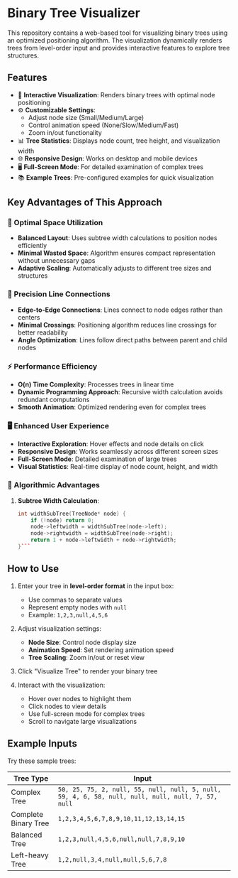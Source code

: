 # Binary Tree Visualizer

This repository contains a web-based tool for visualizing binary trees using an optimized positioning algorithm. The visualization dynamically renders trees from level-order input and provides interactive features to explore tree structures.

## Features

- 🎨 **Interactive Visualization**: Renders binary trees with optimal node positioning
- ⚙️ **Customizable Settings**:
  - Adjust node size (Small/Medium/Large)
  - Control animation speed (None/Slow/Medium/Fast)
  - Zoom in/out functionality
- 📊 **Tree Statistics**: Displays node count, tree height, and visualization width
- 🌐 **Responsive Design**: Works on desktop and mobile devices
- 🖥️ **Full-Screen Mode**: For detailed examination of complex trees
- 📚 **Example Trees**: Pre-configured examples for quick visualization

## Key Advantages of This Approach

### 🌳 Optimal Space Utilization
- **Balanced Layout**: Uses subtree width calculations to position nodes efficiently
- **Minimal Wasted Space**: Algorithm ensures compact representation without unnecessary gaps
- **Adaptive Scaling**: Automatically adjusts to different tree sizes and structures

### 🎯 Precision Line Connections
- **Edge-to-Edge Connections**: Lines connect to node edges rather than centers
- **Minimal Crossings**: Positioning algorithm reduces line crossings for better readability
- **Angle Optimization**: Lines follow direct paths between parent and child nodes

### ⚡ Performance Efficiency
- **O(n) Time Complexity**: Processes trees in linear time
- **Dynamic Programming Approach**: Recursive width calculation avoids redundant computations
- **Smooth Animation**: Optimized rendering even for complex trees

### 🖥️ Enhanced User Experience
- **Interactive Exploration**: Hover effects and node details on click
- **Responsive Design**: Works seamlessly across different screen sizes
- **Full-Screen Mode**: Detailed examination of large trees
- **Visual Statistics**: Real-time display of node count, height, and width

### 🔧 Algorithmic Advantages
1. **Subtree Width Calculation**:
   ```cpp
   int widthSubTree(TreeNode* node) {
       if (!node) return 0;
       node->leftwidth = widthSubTree(node->left);
       node->rightwidth = widthSubTree(node->right);
       return 1 + node->leftwidth + node->rightwidth;
   }```

## How to Use

1. Enter your tree in **level-order format** in the input box:
   - Use commas to separate values
   - Represent empty nodes with `null`
   - Example: `1,2,3,null,4,5,6`

2. Adjust visualization settings:
   - **Node Size**: Control node display size
   - **Animation Speed**: Set rendering animation speed
   - **Tree Scaling**: Zoom in/out or reset view

3. Click "Visualize Tree" to render your binary tree

4. Interact with the visualization:
   - Hover over nodes to highlight them
   - Click nodes to view details
   - Use full-screen mode for complex trees
   - Scroll to navigate large visualizations

## Example Inputs

Try these sample trees:

| Tree Type | Input |
|-----------|-------|
| Complex Tree | `50, 25, 75, 2, null, 55, null, null, 5, null, 59, 4, 6, 58, null, null, null, null, 7, 57, null` |
| Complete Binary Tree | `1,2,3,4,5,6,7,8,9,10,11,12,13,14,15` |
| Balanced Tree | `1,2,3,null,4,5,6,null,null,7,8,9,10` |
| Left-heavy Tree | `1,2,null,3,4,null,null,5,6,7,8` |
